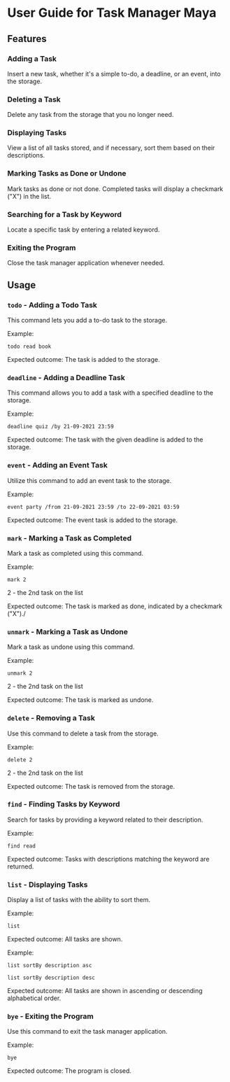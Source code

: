 # User Guide for Task Manager Maya

## Features 

### Adding a Task

Insert a new task, whether it's a simple to-do, a deadline, or an event, into the storage.

### Deleting a Task

Delete any task from the storage that you no longer need.

### Displaying Tasks

View a list of all tasks stored, and if necessary, sort them based on their descriptions.

### Marking Tasks as Done or Undone

Mark tasks as done or not done. Completed tasks will display a checkmark ("X") in the list.

### Searching for a Task by Keyword

Locate a specific task by entering a related keyword.

### Exiting the Program

Close the task manager application whenever needed.

## Usage

### `todo` - Adding a Todo Task

This command lets you add a to-do task to the storage.

Example:

`todo read book`

Expected outcome:
The task is added to the storage.

### `deadline` - Adding a Deadline Task

This command allows you to add a task with a specified deadline to the storage.

Example:

`deadline quiz /by 21-09-2021 23:59`

Expected outcome:
The task with the given deadline is added to the storage.

### `event` - Adding an Event Task

Utilize this command to add an event task to the storage.

Example:

`event party /from 21-09-2021 23:59 /to 22-09-2021 03:59`

Expected outcome:
The event task is added to the storage.

### `mark` - Marking a Task as Completed

Mark a task as completed using this command.

Example:

`mark 2`

2 - the 2nd task on the list

Expected outcome:
The task is marked as done, indicated by a checkmark ("X")./

### `unmark` - Marking a Task as Undone

Mark a task as undone using this command.

Example:

`unmark 2`

2 - the 2nd task on the list

Expected outcome:
The task is marked as undone.

### `delete` - Removing a Task 

Use this command to delete a task from the storage.

Example:

`delete 2`

2 - the 2nd task on the list

Expected outcome:
The task is removed from the storage.

### `find` - Finding Tasks by Keyword

Search for tasks by providing a keyword related to their description.

Example:

`find read`

Expected outcome:
Tasks with descriptions matching the keyword are returned.

### `list` - Displaying Tasks

Display a list of tasks with the ability to sort them.

Example:

`list`

Expected outcome:
All tasks are shown.

Example:

`list sortBy description asc`

`list sortBy description desc`

Expected outcome:
All tasks are shown in ascending or descending alphabetical order.

### `bye` - Exiting the Program

Use this command to exit the task manager application.

Example:

`bye`

Expected outcome:
The program is closed.
